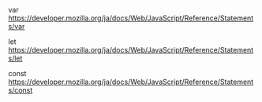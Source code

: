 var 
https://developer.mozilla.org/ja/docs/Web/JavaScript/Reference/Statements/var

let 
https://developer.mozilla.org/ja/docs/Web/JavaScript/Reference/Statements/let

const 
https://developer.mozilla.org/ja/docs/Web/JavaScript/Reference/Statements/const
